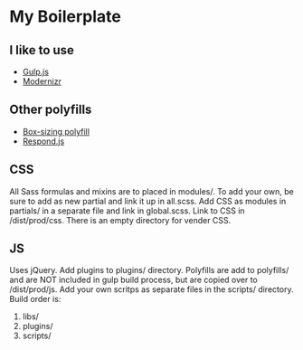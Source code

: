 # My Boilerplate

## I like to use
+ [Gulp.js](http://gulpjs.com/) 
+ [Modernizr](http://modernizr.com/) 

## Other polyfills
+ [Box-sizing polyfill](https://github.com/Schepp/box-sizing-polyfill)
+ [Respond.js](https://github.com/scottjehl/Respond)

## CSS
All Sass formulas and mixins are to placed in modules/. To add your own, be sure to add as new partial and link it up in all.scss. Add CSS as modules in partials/ in a separate file and link in global.scss. Link to CSS in /dist/prod/css. There is an empty directory for vender CSS. 

## JS
Uses jQuery. Add plugins to plugins/ directory. Polyfills are add to polyfills/ and are NOT included in gulp build process, but are copied over to /dist/prod/js. Add your own scritps as separate files in the scripts/ directory. Build order is:
1. libs/
2. plugins/
3. scripts/ 